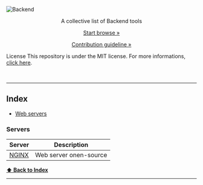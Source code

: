 
![Backend](https://user-images.githubusercontent.com/77467410/193293014-b03ab760-ce57-4eee-a827-382f635a5dd0.png)

<p align="center">A collective list of Backend tools</p>

[<p align="center">Start browse »</p>](#)
[<p align="center">Contribution guideline »</p>](https://github.com/YrllanBrandao/Backend-tools/blob/main/CONTRIBUTING.md)

License
This repository is under the MIT license. For more informations, [click here](https://github.com/YrllanBrandao/Backend-tools/blob/main/LICENSE).

<div>
<br />
  <hr>


## Index
  
* [Web servers](#servers)
  
### Servers
Server | Description 
|---|---|
| [NGINX](https://www.nginx.com/) | Web server onen-source

  
 **[⬆ Back to Index](#index)**
  <hr>
